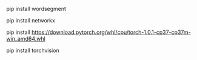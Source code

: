 pip install wordsegment

pip install networkx

pip install https://download.pytorch.org/whl/cpu/torch-1.0.1-cp37-cp37m-win_amd64.whl

pip install torchvision
